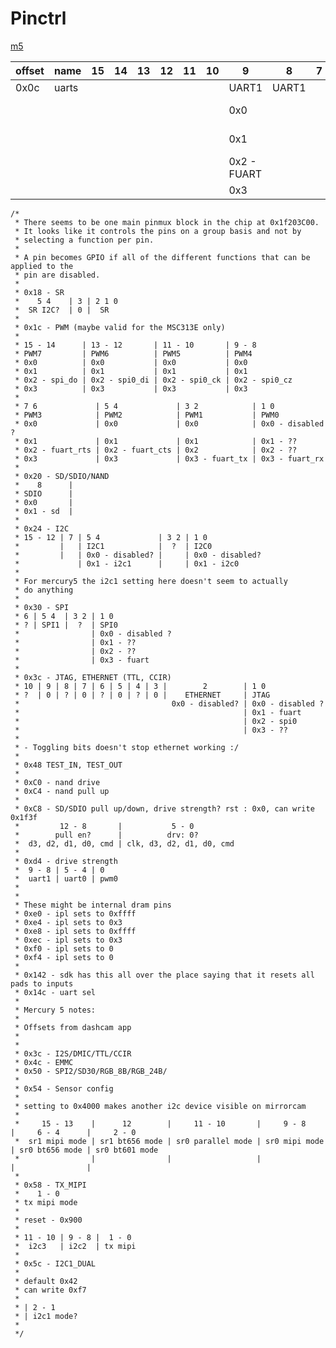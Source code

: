 # Pinctrl

[m5](https://github.com/longyanjun2020/SDK_pulbic/blob/47d85255220f39de1b13e5f2a68b24e49e179f07/Mercury5/proj/sc/driver/hal/mercury/kernel/inc/kernel_chiptop.h)

| offset | name  | 15 | 14 | 13 | 12 | 11 | 10 | 9           | 8     | 7 | 6 | 5           | 4     | 3 | 2 | 1               | 0     |
|--------|-------|----|----|----|----|----|----|-------------|-------|---|---|-------------|-------|---|---|-----------------|-------|
| 0x0c   | uarts |    |    |    |    |    |    | UART1       | UART1 |   |   | UART0       | UART0 |   |   | FUART           | FUART |
|        |       |    |    |    |    |    |    | 0x0         |       |   |   | 0x0         |       |   |   | 0x0 - disabled? |       |
|        |       |    |    |    |    |    |    | 0x1         |       |   |   | 0x1         |       |   |   | 0x1 - fuart     |       |
|        |       |    |    |    |    |    |    | 0x2 - FUART |       |   |   | 0x2 - FUART |       |   |   | 0x2             |       |
|        |       |    |    |    |    |    |    | 0x3         |       |   |   | 0x3         |       |   |   | 0x3             |       |

```
/*
 * There seems to be one main pinmux block in the chip at 0x1f203C00.
 * It looks like it controls the pins on a group basis and not by
 * selecting a function per pin.
 *
 * A pin becomes GPIO if all of the different functions that can be applied to the
 * pin are disabled.
 *
 * 0x18 - SR
 *    5 4    | 3 | 2 1 0
 *  SR I2C?  | 0 |  SR
 *
 * 0x1c - PWM (maybe valid for the MSC313E only)
 *
 * 15 - 14      | 13 - 12       | 11 - 10       | 9 - 8
 * PWM7         | PWM6          | PWM5          | PWM4
 * 0x0          | 0x0           | 0x0           | 0x0
 * 0x1          | 0x1           | 0x1           | 0x1
 * 0x2 - spi_do | 0x2 - spi0_di | 0x2 - spi0_ck | 0x2 - spi0_cz
 * 0x3          | 0x3           | 0x3           | 0x3
 *
 * 7 6             | 5 4             | 3 2            | 1 0
 * PWM3            | PWM2            | PWM1           | PWM0
 * 0x0             | 0x0             | 0x0            | 0x0 - disabled ?
 * 0x1             | 0x1             | 0x1            | 0x1 - ??
 * 0x2 - fuart_rts | 0x2 - fuart_cts | 0x2            | 0x2 - ??
 * 0x3             | 0x3             | 0x3 - fuart_tx | 0x3 - fuart_rx
 *
 * 0x20 - SD/SDIO/NAND
 *    8      |
 * SDIO      |
 * 0x0       |
 * 0x1 - sd  |
 *
 * 0x24 - I2C
 * 15 - 12 | 7 | 5 4             | 3 2 | 1 0
 *         |   | I2C1            |  ?  | I2C0
 *         |   | 0x0 - disabled? |     | 0x0 - disabled?
 *             | 0x1 - i2c1      |     | 0x1 - i2c0
 *
 * For mercury5 the i2c1 setting here doesn't seem to actually
 * do anything
 *
 * 0x30 - SPI
 * 6 | 5 4  | 3 2 | 1 0
 * ? | SPI1 |  ?  | SPI0
 *                | 0x0 - disabled ?
 *                | 0x1 - ??
 *                | 0x2 - ??
 *                | 0x3 - fuart
 *
 * 0x3c - JTAG, ETHERNET (TTL, CCIR)
 * 10 | 9 | 8 | 7 | 6 | 5 | 4 | 3 |        2        | 1 0
 * ?  | 0 | ? | 0 | ? | 0 | ? | 0 |    ETHERNET     | JTAG
 *                                  0x0 - disabled? | 0x0 - disabled ?
 *                                                  | 0x1 - fuart
 *                                                  | 0x2 - spi0
 *                                                  | 0x3 - ??
 *
 * - Toggling bits doesn't stop ethernet working :/
 *
 * 0x48 TEST_IN, TEST_OUT
 *
 * 0xC0 - nand drive
 * 0xC4 - nand pull up
 *
 * 0xC8 - SD/SDIO pull up/down, drive strength? rst : 0x0, can write 0x1f3f
 *         12 - 8       |           5 - 0
 *        pull en?      |          drv: 0?
 *  d3, d2, d1, d0, cmd | clk, d3, d2, d1, d0, cmd
 *
 * 0xd4 - drive strength
 *  9 - 8 | 5 - 4 | 0
 *  uart1 | uart0 | pwm0
 *
 *
 * These might be internal dram pins
 * 0xe0 - ipl sets to 0xffff
 * 0xe4 - ipl sets to 0x3
 * 0xe8 - ipl sets to 0xffff
 * 0xec - ipl sets to 0x3
 * 0xf0 - ipl sets to 0
 * 0xf4 - ipl sets to 0
 *
 * 0x142 - sdk has this all over the place saying that it resets all pads to inputs
 * 0x14c - uart sel
 *
 * Mercury 5 notes:
 *
 * Offsets from dashcam app
 *
 *
 * 0x3c - I2S/DMIC/TTL/CCIR
 * 0x4c - EMMC
 * 0x50 - SPI2/SD30/RGB_8B/RGB_24B/
 *
 * 0x54 - Sensor config
 *
 * setting to 0x4000 makes another i2c device visible on mirrorcam
 *
 *     15 - 13    |      12        |     11 - 10       |     9 - 8     |     6 - 4      |     2 - 0
 *  sr1 mipi mode | sr1 bt656 mode | sr0 parallel mode | sr0 mipi mode | sr0 bt656 mode | sr0 bt601 mode
 *                |                |                   |               |                |
 *
 * 0x58 - TX_MIPI
 *    1 - 0
 * tx mipi mode
 *
 * reset - 0x900
 *
 * 11 - 10 | 9 - 8 |  1 - 0
 *  i2c3   | i2c2  | tx mipi
 *
 * 0x5c - I2C1_DUAL
 *
 * default 0x42
 * can write 0xf7
 *
 * | 2 - 1
 * | i2c1 mode?
 *
 */
 ```
 

